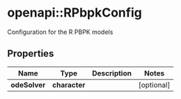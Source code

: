 # openapi::RPbpkConfig

Configuration for the R PBPK models

## Properties
Name | Type | Description | Notes
------------ | ------------- | ------------- | -------------
**odeSolver** | **character** |  | [optional] 


